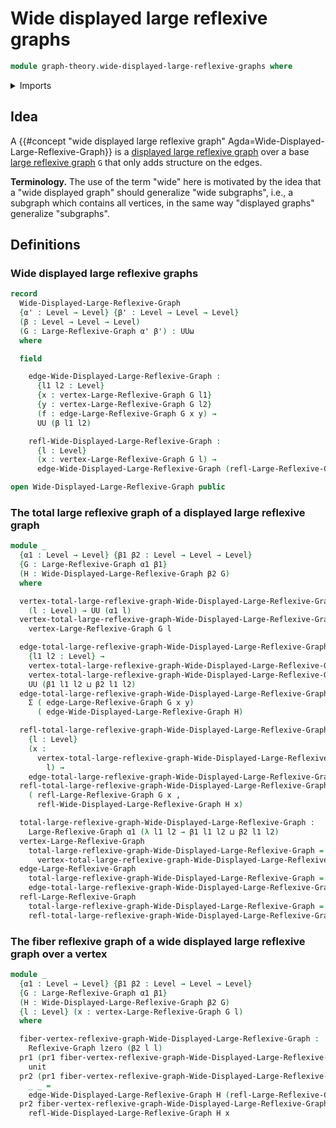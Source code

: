 # Wide displayed large reflexive graphs

```agda
module graph-theory.wide-displayed-large-reflexive-graphs where
```

<details><summary>Imports</summary>

```agda
open import foundation.cartesian-product-types
open import foundation.coproduct-types
open import foundation.dependent-pair-types
open import foundation.unit-type
open import foundation.universe-levels

open import graph-theory.large-reflexive-graphs
open import graph-theory.reflexive-graphs
```

</details>

## Idea

A
{{#concept "wide displayed large reflexive graph" Agda=Wide-Displayed-Large-Reflexive-Graph}}
is a
[displayed large reflexive graph](graph-theory.displayed-large-reflexive-graphs.md)
over a base [large reflexive graph](graph-theory.large-reflexive-graphs.md) `G`
that only adds structure on the edges.

**Terminology.** The use of the term "wide" here is motivated by the idea that a
"wide displayed graph" should generalize "wide subgraphs", i.e., a subgraph
which contains all vertices, in the same way "displayed graphs" generalize
"subgraphs".

## Definitions

### Wide displayed large reflexive graphs

```agda
record
  Wide-Displayed-Large-Reflexive-Graph
  {α' : Level → Level} {β' : Level → Level → Level}
  (β : Level → Level → Level)
  (G : Large-Reflexive-Graph α' β') : UUω
  where

  field

    edge-Wide-Displayed-Large-Reflexive-Graph :
      {l1 l2 : Level}
      {x : vertex-Large-Reflexive-Graph G l1}
      {y : vertex-Large-Reflexive-Graph G l2}
      (f : edge-Large-Reflexive-Graph G x y) →
      UU (β l1 l2)

    refl-Wide-Displayed-Large-Reflexive-Graph :
      {l : Level}
      (x : vertex-Large-Reflexive-Graph G l) →
      edge-Wide-Displayed-Large-Reflexive-Graph (refl-Large-Reflexive-Graph G x)

open Wide-Displayed-Large-Reflexive-Graph public
```

### The total large reflexive graph of a displayed large reflexive graph

```agda
module _
  {α1 : Level → Level} {β1 β2 : Level → Level → Level}
  {G : Large-Reflexive-Graph α1 β1}
  (H : Wide-Displayed-Large-Reflexive-Graph β2 G)
  where

  vertex-total-large-reflexive-graph-Wide-Displayed-Large-Reflexive-Graph :
    (l : Level) → UU (α1 l)
  vertex-total-large-reflexive-graph-Wide-Displayed-Large-Reflexive-Graph l =
    vertex-Large-Reflexive-Graph G l

  edge-total-large-reflexive-graph-Wide-Displayed-Large-Reflexive-Graph :
    {l1 l2 : Level} →
    vertex-total-large-reflexive-graph-Wide-Displayed-Large-Reflexive-Graph l1 →
    vertex-total-large-reflexive-graph-Wide-Displayed-Large-Reflexive-Graph l2 →
    UU (β1 l1 l2 ⊔ β2 l1 l2)
  edge-total-large-reflexive-graph-Wide-Displayed-Large-Reflexive-Graph x y =
    Σ ( edge-Large-Reflexive-Graph G x y)
      ( edge-Wide-Displayed-Large-Reflexive-Graph H)

  refl-total-large-reflexive-graph-Wide-Displayed-Large-Reflexive-Graph :
    {l : Level}
    (x :
      vertex-total-large-reflexive-graph-Wide-Displayed-Large-Reflexive-Graph
        l) →
    edge-total-large-reflexive-graph-Wide-Displayed-Large-Reflexive-Graph x x
  refl-total-large-reflexive-graph-Wide-Displayed-Large-Reflexive-Graph x =
    ( refl-Large-Reflexive-Graph G x ,
      refl-Wide-Displayed-Large-Reflexive-Graph H x)

  total-large-reflexive-graph-Wide-Displayed-Large-Reflexive-Graph :
    Large-Reflexive-Graph α1 (λ l1 l2 → β1 l1 l2 ⊔ β2 l1 l2)
  vertex-Large-Reflexive-Graph
    total-large-reflexive-graph-Wide-Displayed-Large-Reflexive-Graph =
      vertex-total-large-reflexive-graph-Wide-Displayed-Large-Reflexive-Graph
  edge-Large-Reflexive-Graph
    total-large-reflexive-graph-Wide-Displayed-Large-Reflexive-Graph =
    edge-total-large-reflexive-graph-Wide-Displayed-Large-Reflexive-Graph
  refl-Large-Reflexive-Graph
    total-large-reflexive-graph-Wide-Displayed-Large-Reflexive-Graph =
    refl-total-large-reflexive-graph-Wide-Displayed-Large-Reflexive-Graph
```

### The fiber reflexive graph of a wide displayed large reflexive graph over a vertex

```agda
module _
  {α1 : Level → Level} {β1 β2 : Level → Level → Level}
  {G : Large-Reflexive-Graph α1 β1}
  (H : Wide-Displayed-Large-Reflexive-Graph β2 G)
  {l : Level} (x : vertex-Large-Reflexive-Graph G l)
  where

  fiber-vertex-reflexive-graph-Wide-Displayed-Large-Reflexive-Graph :
    Reflexive-Graph lzero (β2 l l)
  pr1 (pr1 fiber-vertex-reflexive-graph-Wide-Displayed-Large-Reflexive-Graph) =
    unit
  pr2 (pr1 fiber-vertex-reflexive-graph-Wide-Displayed-Large-Reflexive-Graph)
    _ _ =
    edge-Wide-Displayed-Large-Reflexive-Graph H (refl-Large-Reflexive-Graph G x)
  pr2 fiber-vertex-reflexive-graph-Wide-Displayed-Large-Reflexive-Graph _ =
    refl-Wide-Displayed-Large-Reflexive-Graph H x
```
